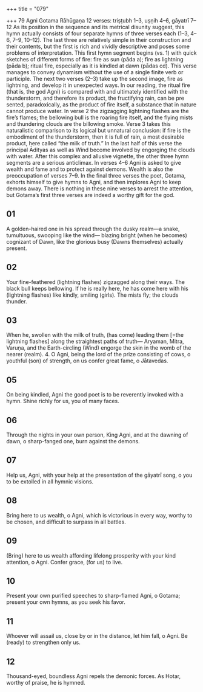 +++
title = "079"

+++
79
Agni
Gotama Rāhūgaṇa
12 verses: triṣṭubh 1–3, uṣṇih 4–6, gāyatrī 7–12
As its position in the sequence and its metrical disunity suggest, this hymn actually  consists of four separate hymns of three verses each (1–3, 4–6, 7–9, 10–12). The last  three are relatively simple in their construction and their contents, but the first is  rich and vividly descriptive and poses some problems of interpretation.
This first hymn segment begins (vs. 1) with quick sketches of different forms  of fire:  fire as sun (pāda a); fire as lightning (pāda b); ritual fire, especially as it  is kindled at dawn (pādas cd). This verse manages to convey dynamism without  the use of a single finite verb or participle. The next two verses (2–3) take up the  second image, fire as lightning, and develop it in unexpected ways. In our reading,  the ritual fire (that is, the god Agni) is compared with and ultimately identified  with the thunderstorm, and therefore its product, the fructifying rain, can be pre
sented, paradoxically, as the product of fire itself, a substance that in nature cannot  produce water. In verse 2 the zigzagging lightning flashes are the fire’s flames; the  bellowing bull is the roaring fire itself, and the flying mists and thundering clouds  are the billowing smoke. Verse 3 takes this naturalistic comparison to its logical but  unnatural conclusion: if fire is the embodiment of the thunderstorm, then it is full  of rain, a most desirable product, here called “the milk of truth.” In the last half of  this verse the principal Ādityas as well as Wind become involved by engorging the  clouds with water.
After this complex and allusive vignette, the other three hymn segments are  a serious anticlimax. In verses 4–6 Agni is asked to give wealth and fame and to  protect against demons. Wealth is also the preoccupation of verses 7–9. In the  final three verses the poet, Gotama, exhorts himself to give hymns to Agni, and  then implores Agni to keep demons away. There is nothing in these nine verses to  arrest the attention, but Gotama’s first three verses are indeed a worthy gift for  the god.
## 01
A golden-haired one in his spread through the dusky realm—a snake,  tumultuous, swooping like the wind—
blazing bright (when he becomes) cognizant of Dawn, like the glorious  busy (Dawns themselves) actually present.
## 02
Your fine-feathered (lightning flashes) zigzagged along their ways. The  black bull keeps bellowing. If he is really here,
he has come here with his (lightning flashes) like kindly, smiling (girls).  The mists fly; the clouds thunder.
## 03
When he, swollen with the milk of truth, (has come) leading them [=the  lightning flashes] along the straightest paths of truth—
Aryaman, Mitra, Varuṇa, and the Earth-circling (Wind) engorge the skin  in the womb of the nearer (realm). 4. O Agni, being the lord of the prize consisting of cows, o youthful (son)  of strength,
on us confer great fame, o Jātavedas.
## 05
On being kindled, Agni the good poet is to be reverently invoked with  a hymn.
Shine richly for us, you of many faces.
## 06
Through the nights in your own person, King Agni, and at the dawning  of dawn,
o sharp-fanged one, burn against the demons.
## 07
Help us, Agni, with your help at the presentation of the gāyatrī song, o you to be extolled in all hymnic visions.
## 08
Bring here to us wealth, o Agni, which is victorious in every way,  worthy to be chosen,
and difficult to surpass in all battles.
## 09
(Bring) here to us wealth affording lifelong prosperity with your kind  attention, o Agni.
Confer grace, (for us) to live.
## 10
Present your own purified speeches to sharp-flamed Agni, o Gotama; present your own hymns, as you seek his favor.
## 11
Whoever will assail us, close by or in the distance, let him fall, o Agni. Be (ready) to strengthen only us.
## 12
Thousand-eyed, boundless Agni repels the demonic forces.
As Hotar, worthy of praise, he is hymned.